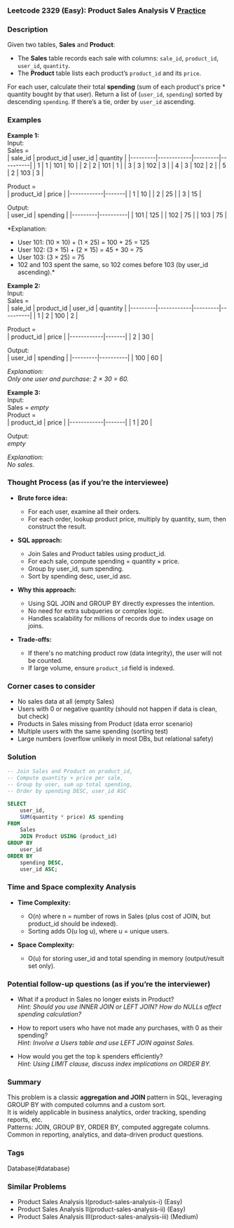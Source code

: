 ### Leetcode 2329 (Easy): Product Sales Analysis V [Practice](https://leetcode.com/problems/product-sales-analysis-v)

### Description  
Given two tables, **Sales** and **Product**:
- The **Sales** table records each sale with columns: `sale_id`, `product_id`, `user_id`, `quantity`.
- The **Product** table lists each product’s `product_id` and its `price`.

For each user, calculate their total **spending** (sum of each product's price \* quantity bought by that user).
Return a list of (`user_id`, `spending`) sorted by descending `spending`. If there’s a tie, order by `user_id` ascending.

### Examples  

**Example 1:**  
Input:  
Sales =  
| sale_id | product_id | user_id | quantity |
|---------|------------|---------|----------|
|   1     |     1      |   101   |   10     |
|   2     |     2      |   101   |    1     |
|   3     |     3      |   102   |    3     |
|   4     |     3      |   102   |    2     |
|   5     |     2      |   103   |    3     |

Product =  
| product_id | price |
|------------|-------|
|     1      |  10   |
|     2      |  25   |
|     3      |  15   |

Output:  
| user_id | spending |
|---------|----------|
|  101    |   125    |
|  102    |    75    |
|  103    |    75    |

*Explanation:  
- User 101: (10 × 10) + (1 × 25) = 100 + 25 = 125  
- User 102: (3 × 15) + (2 × 15) = 45 + 30 = 75  
- User 103: (3 × 25) = 75  
- 102 and 103 spent the same, so 102 comes before 103 (by user_id ascending).*

**Example 2:**  
Input:  
Sales =  
| sale_id | product_id | user_id | quantity |
|---------|------------|---------|----------|
|   1     |     2      |   100   |    2     |

Product =  
| product_id | price |
|------------|-------|
|     2      |  30   |

Output:  
| user_id | spending |
|---------|----------|
|  100    |    60    |

*Explanation:  
Only one user and purchase: 2 × 30 = 60.*

**Example 3:**  
Input:  
Sales = *empty*  
Product =  
| product_id | price |
|------------|-------|
|     1      |  20   |

Output:  
*empty*

*Explanation:  
No sales.*

### Thought Process (as if you’re the interviewee)  
- **Brute force idea:**  
  - For each user, examine all their orders.  
  - For each order, lookup product price, multiply by quantity, sum, then construct the result.

- **SQL approach:**  
  - Join Sales and Product tables using product_id.  
  - For each sale, compute spending = quantity × price.  
  - Group by user_id, sum spending.  
  - Sort by spending desc, user_id asc.

- **Why this approach:**  
  - Using SQL JOIN and GROUP BY directly expresses the intention.  
  - No need for extra subqueries or complex logic.  
  - Handles scalability for millions of records due to index usage on joins.

- **Trade-offs:**  
  - If there's no matching product row (data integrity), the user will not be counted.  
  - If large volume, ensure `product_id` field is indexed.

### Corner cases to consider  
- No sales data at all (empty Sales)  
- Users with 0 or negative quantity (should not happen if data is clean, but check)  
- Products in Sales missing from Product (data error scenario)  
- Multiple users with the same spending (sorting test)  
- Large numbers (overflow unlikely in most DBs, but relational safety)

### Solution

```sql
-- Join Sales and Product on product_id,
-- Compute quantity × price per sale,
-- Group by user, sum up total spending,
-- Order by spending DESC, user_id ASC

SELECT
    user_id,
    SUM(quantity * price) AS spending
FROM
    Sales
    JOIN Product USING (product_id)
GROUP BY
    user_id
ORDER BY
    spending DESC,
    user_id ASC;
```

### Time and Space complexity Analysis  

- **Time Complexity:**  
  - O(n) where n = number of rows in Sales (plus cost of JOIN, but product_id should be indexed).
  - Sorting adds O(u log u), where u = unique users.

- **Space Complexity:**  
  - O(u) for storing user_id and total spending in memory (output/result set only).

### Potential follow-up questions (as if you’re the interviewer)  

- What if a product in Sales no longer exists in Product?  
  *Hint: Should you use INNER JOIN or LEFT JOIN? How do NULLs affect spending calculation?*

- How to report users who have not made any purchases, with 0 as their spending?  
  *Hint: Involve a Users table and use LEFT JOIN against Sales.*

- How would you get the top k spenders efficiently?  
  *Hint: Using LIMIT clause, discuss index implications on ORDER BY.*

### Summary
This problem is a classic **aggregation and JOIN** pattern in SQL, leveraging GROUP BY with computed columns and a custom sort.  
It is widely applicable in business analytics, order tracking, spending reports, etc.  
Patterns: JOIN, GROUP BY, ORDER BY, computed aggregate columns.  
Common in reporting, analytics, and data-driven product questions.

### Tags
Database(#database)

### Similar Problems
- Product Sales Analysis I(product-sales-analysis-i) (Easy)
- Product Sales Analysis II(product-sales-analysis-ii) (Easy)
- Product Sales Analysis III(product-sales-analysis-iii) (Medium)